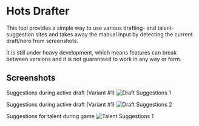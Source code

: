 # Hots Drafter

This tool provides a simple way to use various drafting- and talent-suggestion sites 
and takes away the manual input by detecting the current draft/hero from screenshots.

It is still under heavy development, which means features can break between versions
and it is not guaranteed to work in any way or form.

## Screenshots

Suggestions during active draft (Variant #1)
![Draft Suggestions 1](https://hotsdrafter.godlike.biz/screenshots/hotsdrafter-draft-1.png)

Suggestions during active draft (Variant #1)
![Draft Suggestions 2](https://hotsdrafter.godlike.biz/screenshots/hotsdrafter-draft-2.png)

Suggestions for talent during game
![Talent Suggestions 1](https://hotsdrafter.godlike.biz/screenshots/hotsdrafter-talents-1.png)